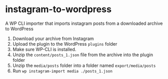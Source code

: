 # instagram-to-wordpress
A WP CLI importer that imports instagram posts from a downloaded archive to WordPress

1. Download your archive from Instagram
2. Upload the plugin to the WordPress `plugins` folder
3. Make sure WP-CLI is installed.
4. Unzip the `content/posts_1.json` file from the archive into the plugin folder
5. Unzip the `media/posts` folder into a folder named `export/media/posts`
6. Run `wp instagram-import media ./posts_1.json`
